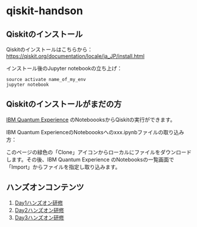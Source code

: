 # qiskit-handson

## Qiskitのインストール
Qiskitのインストールはこちらから：https://qiskit.org/documentation/locale/ja_JP/install.html

インストール後のJupyter notebookの立ち上げ：
```
source activate name_of_my_env
jupyter notebook
```


## Qiskitのインストールがまだの方
[IBM Quantum Experience](https://quantum-computing.ibm.com/) のNoteboooksからQiskitの実行ができます。


IBM Quantum ExperienceのNoteboooksへのxxx.ipynbファイルの取り込み方：

このページの緑色の「Clone」アイコンからローカルにファイルをダウンロードします。その後、IBM Quantum Experience のNotebooksの一覧画面で「Import」からファイルを指定し取り込みます。


## ハンズオンコンテンツ
1. [Day1ハンズオン研修](https://github.com/veenaiyuri/q-tutorials/tree/master/day1)
2. [Day2ハンズオン研修](https://github.com/veenaiyuri/q-tutorials/tree/master/day2)
2. [Day3ハンズオン研修](https://github.com/veenaiyuri/q-tutorials/tree/master/day3)
